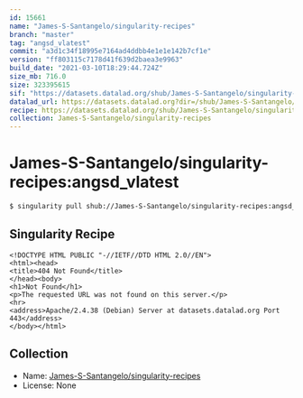 ```yaml
---
id: 15661
name: "James-S-Santangelo/singularity-recipes"
branch: "master"
tag: "angsd_vlatest"
commit: "a3d1c34f18995e7164ad4ddbb4e1e1e142b7cf1e"
version: "ff803115c7178d41f639d2baea3e9963"
build_date: "2021-03-10T18:29:44.724Z"
size_mb: 716.0
size: 323395615
sif: "https://datasets.datalad.org/shub/James-S-Santangelo/singularity-recipes/angsd_vlatest/2021-03-10-a3d1c34f-ff803115/ff803115c7178d41f639d2baea3e9963.sif"
datalad_url: https://datasets.datalad.org?dir=/shub/James-S-Santangelo/singularity-recipes/angsd_vlatest/2021-03-10-a3d1c34f-ff803115/
recipe: https://datasets.datalad.org/shub/James-S-Santangelo/singularity-recipes/angsd_vlatest/2021-03-10-a3d1c34f-ff803115/Singularity
collection: James-S-Santangelo/singularity-recipes
---
```


# James-S-Santangelo/singularity-recipes:angsd_vlatest

```bash
$ singularity pull shub://James-S-Santangelo/singularity-recipes:angsd_vlatest
```

## Singularity Recipe

```singularity
<!DOCTYPE HTML PUBLIC "-//IETF//DTD HTML 2.0//EN">
<html><head>
<title>404 Not Found</title>
</head><body>
<h1>Not Found</h1>
<p>The requested URL was not found on this server.</p>
<hr>
<address>Apache/2.4.38 (Debian) Server at datasets.datalad.org Port 443</address>
</body></html>
```

## Collection

 - Name: [James-S-Santangelo/singularity-recipes](https://github.com/James-S-Santangelo/singularity-recipes)
 - License: None

